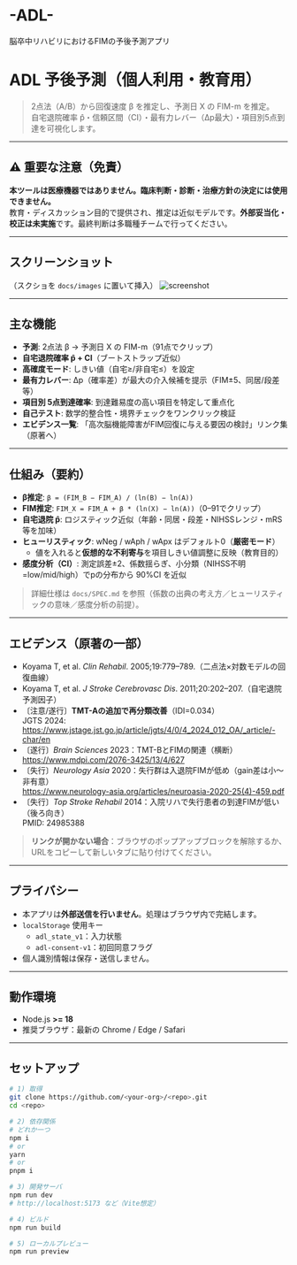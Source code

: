 # -ADL-
脳卒中リハビリにおけるFIMの予後予測アプリ
# ADL 予後予測（個人利用・教育用）

> 2点法（A/B）から回復速度 β を推定し、予測日 X の FIM-m を推定。  
> 自宅退院確率 p̂・信頼区間（CI）・最有力レバー（Δp最大）・項目別5点到達を可視化します。

---

## ⚠️ 重要な注意（免責）

**本ツールは医療機器ではありません。臨床判断・診断・治療方針の決定には使用できません。**  
教育・ディスカッション目的で提供され、推定は近似モデルです。**外部妥当化・校正は未実施**です。最終判断は多職種チームで行ってください。

---

## スクリーンショット
（スクショを `docs/images` に置いて挿入）
![screenshot](docs/images/app-main.png)

---

## 主な機能

- **予測**: 2点法 β → 予測日 X の FIM-m（91点でクリップ）
- **自宅退院確率 p̂ + CI**（ブートストラップ近似）
- **高確度モード**: しきい値（自宅≥/非自宅≤）を設定
- **最有力レバー**: Δp（確率差）が最大の介入候補を提示（FIM±5、同居/段差等）
- **項目別 5点到達確率**: 到達難易度の高い項目を特定して重点化
- **自己テスト**: 数学的整合性・境界チェックをワンクリック検証
- **エビデンス一覧**: 「高次脳機能障害がFIM回復に与える要因の検討」リンク集（原著へ）

---

## 仕組み（要約）

- **β推定**: `β = (FIM_B − FIM_A) / (ln(B) − ln(A))`  
- **FIM推定**: `FIM_X = FIM_A + β * (ln(X) − ln(A))`（0–91でクリップ）
- **自宅退院 p̂**: ロジスティック近似（年齢・同居・段差・NIHSSレンジ・mRS等を加味）
- **ヒューリスティック**: wNeg / wAph / wApx はデフォルト0（**厳密モード**）  
  - 値を入れると**仮想的な不利寄与**を項目しきい値調整に反映（教育目的）
- **感度分析（CI）**: 測定誤差±2、係数揺らぎ、小分類（NIHSS不明=low/mid/high）でpの分布から 90%CI を近似

> 詳細仕様は `docs/SPEC.md` を参照（係数の出典の考え方／ヒューリスティックの意味／感度分析の前提）。

---

## エビデンス（原著の一部）

- Koyama T, et al. *Clin Rehabil*. 2005;19:779–789.（二点法×対数モデルの回復曲線）
- Koyama T, et al. *J Stroke Cerebrovasc Dis*. 2011;20:202–207.（自宅退院予測因子）
- 〔注意/遂行〕**TMT-Aの追加で再分類改善**（IDI=0.034）  
  JGTS 2024: https://www.jstage.jst.go.jp/article/jgts/4/0/4_2024_012_OA/_article/-char/en
- 〔遂行〕*Brain Sciences* 2023：TMT-BとFIMの関連（横断）  
  https://www.mdpi.com/2076-3425/13/4/627
- 〔失行〕*Neurology Asia* 2020：失行群は入退院FIMが低め（gain差は小〜非有意）  
  https://www.neurology-asia.org/articles/neuroasia-2020-25(4)-459.pdf
- 〔失行〕*Top Stroke Rehabil* 2014：入院リハで失行患者の到達FIMが低い（後ろ向き）  
  PMID: 24985388

> **リンクが開かない場合**：ブラウザのポップアップブロックを解除するか、URLをコピーして新しいタブに貼り付けてください。

---

## プライバシー

- 本アプリは**外部送信を行いません**。処理はブラウザ内で完結します。
- `localStorage` 使用キー
  - `adl_state_v1`：入力状態
  - `adl-consent-v1`：初回同意フラグ
- 個人識別情報は保存・送信しません。

---

## 動作環境

- Node.js **>= 18**
- 推奨ブラウザ：最新の Chrome / Edge / Safari

---

## セットアップ

```bash
# 1) 取得
git clone https://github.com/<your-org>/<repo>.git
cd <repo>

# 2) 依存関係
# どれか一つ
npm i
# or
yarn
# or
pnpm i

# 3) 開発サーバ
npm run dev
# http://localhost:5173 など（Vite想定）

# 4) ビルド
npm run build

# 5) ローカルプレビュー
npm run preview
